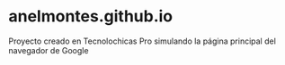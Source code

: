 # anelmontes.github.io
Proyecto creado en Tecnolochicas Pro simulando la página principal del navegador de Google
